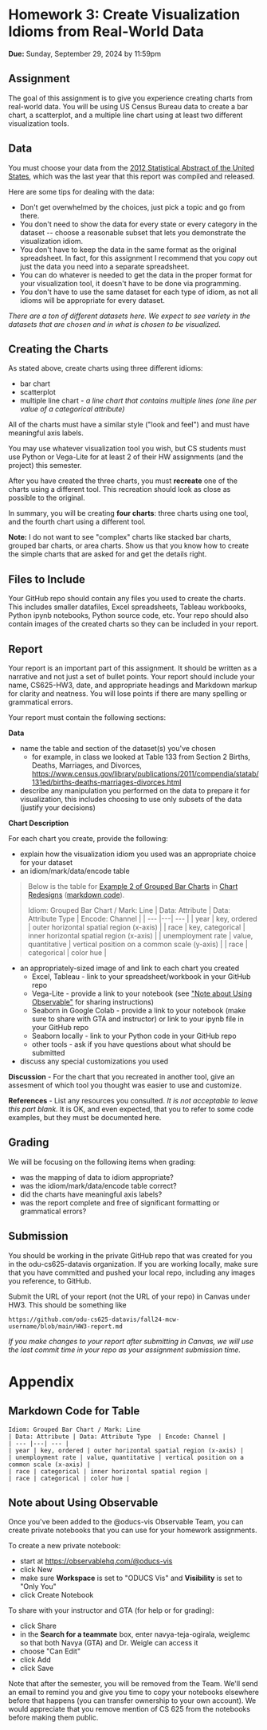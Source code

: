 # Homework 3: Create Visualization Idioms from Real-World Data
**Due:** Sunday, September 29, 2024 by 11:59pm  

## Assignment

The goal of this assignment is to give you experience creating charts from real-world data. You will be using US Census Bureau data to create a bar chart, a scatterplot, and a multiple line chart using at least two different visualization tools.

## Data

You must choose your data from the [2012 Statistical Abstract of the United States](https://www.census.gov/library/publications/2011/compendia/statab/131ed.html), which was the last year that this report was compiled and released.

Here are some tips for dealing with the data:

* Don't get overwhelmed by the choices, just pick a topic and go from there.
* You don't need to show the data for every state or every category in the dataset -- choose a reasonable subset that lets you demonstrate the visualization idiom.
* You don't have to keep the data in the same format as the original spreadsheet. In fact, for this assignment I recommend that you copy out just the data you need into a separate spreadsheet.
* You can do whatever is needed to get the data in the proper format for your visualization tool, it doesn't have to be done via programming.
* You don't have to use the same dataset for each type of idiom, as not all idioms will be appropriate for every dataset.

*There are a ton of different datasets here. We expect to see variety in the datasets that are chosen and in what is chosen to be visualized.*

## Creating the Charts

As stated above, create charts using three different idioms:

* bar chart
* scatterplot
* multiple line chart - *a line chart that contains multiple lines (one line per value of a categorical attribute)*

All of the charts must have a similar style ("look and feel") and must have meaningful axis labels.

You may use whatever visualization tool you wish, but CS students must use Python or Vega-Lite for at least 2 of their HW assignments (and the project) this semester.

After you have created the three charts, you must **recreate** one of the charts using a different tool. This recreation should look as close as possible to the original.

In summary, you will be creating **four charts**: three charts using one tool, and the fourth chart using a different tool.

**Note:** I do not want to see "complex" charts like stacked bar charts, grouped bar charts, or area charts. Show us that you know how to create the simple charts that are asked for and get the details right.

## Files to Include

Your GitHub repo should contain any files you used to create the charts. This includes smaller datafiles, Excel spreadsheets, Tableau workbooks, Python ipynb notebooks, Python source code, etc. Your repo should also contain images of the created charts so they can be included in your report.

## Report

Your report is an important part of this assignment. It should be written as a narrative and not just a set of bullet points.  Your report should include your name, CS625-HW3, date, and appropriate headings and Markdown markup for clarity and neatness. You will lose points if there are many spelling or grammatical errors. 

Your report must contain the following sections:

**Data**

* name the table and section of the dataset(s) you've chosen
   * for example, in class we looked at Table 133 from Section 2 Births, Deaths, Marriages, and Divorces, <https://www.census.gov/library/publications/2011/compendia/statab/131ed/births-deaths-marriages-divorces.html>
* describe any manipulation you performed on the data to prepare it for visualization, this includes choosing to use only subsets of the data (justify your decisions)

**Chart Description** 

For each chart you create, provide the following:

* explain how the visualization idiom you used was an appropriate choice for your dataset
* an idiom/mark/data/encode table
> Below is the table for [Example 2 of Grouped Bar Charts](https://github.com/odu-cs625-datavis/public-fall24-mcw/blob/main/Wk4-Chart-Redesigns.md#example-2) in [Chart Redesigns](https://github.com/odu-cs625-datavis/public-fall24-mcw/blob/main/Wk4-Chart-Redesigns.md) ([markdown code](#markdown-code-for-table)).  
>
> Idiom: Grouped Bar Chart / Mark: Line
> | Data: Attribute | Data: Attribute Type  | Encode: Channel | 
> | --- |---| --- |
> | year | key, ordered | outer horizontal spatial region (x-axis) |
> | race | key, categorical | inner horizontal spatial region (x-axis) |
> | unemployment rate | value, quantitative | vertical position on a common scale (y-axis) |
> | race | categorical | color hue |
* an appropriately-sized image of and link to each chart you created
    * Excel, Tableau - link to your spreadsheet/workbook in your GitHub repo
    * Vega-Lite - provide a link to your notebook (see ["Note about Using Observable"](#note-about-using-observable) for sharing instructions)
    * Seaborn in Google Colab - provide a link to your notebook (make sure to share with GTA and instructor) or link to your ipynb file in your GitHub repo
    * Seaborn locally - link to your Python code in your GitHub repo
    * other tools - ask if you have questions about what should be submitted
* discuss any special customizations you used

**Discussion** - For the chart that you recreated in another tool, give an assesment of which tool you thought was easier to use and customize.

**References** - List any resources you consulted. *It is not acceptable to leave this part blank.* It is OK, and even expected, that you to refer to some code examples, but they must be documented here.

## Grading

We will be focusing on the following items when grading:

* was the mapping of data to idiom appropriate?
* was the idiom/mark/data/encode table correct?
* did the charts have meaningful axis labels?
* was the report complete and free of significant formatting or grammatical errors?

## Submission

You should be working in the private GitHub repo that was created for you in the odu-cs625-datavis organization. If you are working locally, make sure that you have committed and pushed your local repo, including any images you reference, to GitHub.

Submit the URL of your report (not the URL of your repo) in Canvas under HW3. This should be something like

`https://github.com/odu-cs625-datavis/fall24-mcw-username/blob/main/HW3-report.md` 

*If you make changes to your report after submitting in Canvas, we will use the last commit time in your repo as your assignment submission time.*

# Appendix

## Markdown Code for Table

```
Idiom: Grouped Bar Chart / Mark: Line
| Data: Attribute | Data: Attribute Type  | Encode: Channel | 
| --- |---| --- |
| year | key, ordered | outer horizontal spatial region (x-axis) |
| unemployment rate | value, quantitative | vertical position on a common scale (x-axis) |
| race | categorical | inner horizontal spatial region |
| race | categorical | color hue |
```

## Note about Using Observable

Once you've been added to the @oducs-vis Observable Team, you can create private notebooks that you can use for your homework assignments.

To create a new private notebook:

* start at https://observablehq.com/@oducs-vis
* click New
* make sure **Workspace** is set to "ODUCS Vis" and **Visibility** is set to "Only You"
* click Create Notebook

To share with your instructor and GTA (for help or for grading):

* click Share
* in the **Search for a teammate** box, enter navya-teja-ogirala, weiglemc so that both Navya (GTA) and Dr. Weigle can access it
* choose "Can Edit"
* click Add
* click Save

Note that after the semester, you will be removed from the Team. We'll send an email to remind you and give you time to copy your notebooks elsewhere before that happens (you can transfer ownership to your own account). We would appreciate that you remove mention of CS 625 from the notebooks before making them public.
